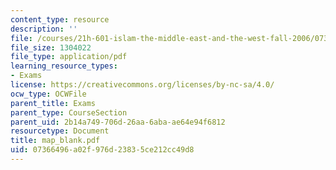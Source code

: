 ```yaml
---
content_type: resource
description: ''
file: /courses/21h-601-islam-the-middle-east-and-the-west-fall-2006/07366496a02f976d23835ce212cc49d8_map_blank.pdf
file_size: 1304022
file_type: application/pdf
learning_resource_types:
- Exams
license: https://creativecommons.org/licenses/by-nc-sa/4.0/
ocw_type: OCWFile
parent_title: Exams
parent_type: CourseSection
parent_uid: 2b14a749-706d-26aa-6aba-ae64e94f6812
resourcetype: Document
title: map_blank.pdf
uid: 07366496-a02f-976d-2383-5ce212cc49d8
---
```

